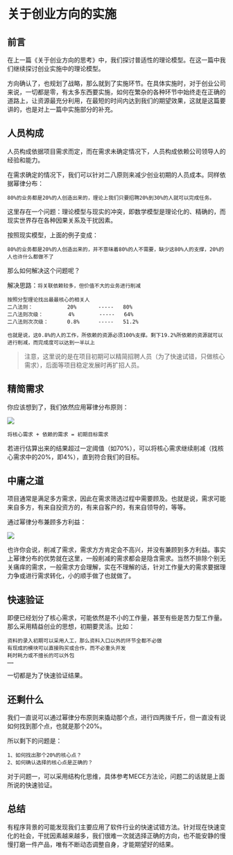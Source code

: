 # 关于创业方向的实施

## 前言

在上一篇《关于创业方向的思考》中，我们探讨普适性的理论模型。在这一篇中我们继续探讨创业实施中的理论模型。

方向确认了，也规划了战略，那么就到了实施环节。在具体实施时，对于创业公司来说，一切都是零，有太多东西要实施，如何在繁杂的各种环节中始终走在正确的道路上，让资源最充分利用，在最短的时间内达到我们的期望效果，这就是这篇要讲的，也是对上一篇中实施部分的补充。


## 人员构成

人员构成依据项目需求而定，而在需求未确定情况下，人员构成依赖公司领导人的经验和能力。

在需求确定的情况下，我们可以针对二八原则来减少创业初期的人员成本。同样依据幂律分布：

```
80%的业务都是20%的人创造出来的，理论上我们只要招聘20%到30%的人就可以完成任务。
```

这里存在一个问题：理论模型与现实的冲突，即数学模型是理论化的、精确的，而现实世界存在各种因果关系及干扰因素。

按照现实模型，上面的例子变成：

```
80%的业务都是20%的人创造出来的，并不意味着80%的人不需要，缺少这80%人的支撑，20%的人也许什么都做不了
```

那么如何解决这个问题呢？

解决思路：`将关联依赖较多，但价值不大的业务进行削减`

```
按照分型理论找出最最核心的相关人
二八法则：           20%       -----   80%
二八法则次级：        4%        -----   64%
二八法则次次级：      0.8%      -----   51.2%

也就是说，这0.8%的人的工作，所依赖的资源必须100%支撑。剩下19.2%所依赖的资源就可以进行削减，而完成度可以达到一半以上
```

> 注意，这里说的是在项目初期可以精简招聘人员（为了快速试错，只做核心需求），后面等项目稳定发展时再扩招人员。

## 精简需求

你应该想到了，我们依然应用幂律分布原则：

![](media/15554046254372/15554087723391.jpg)

`将核心需求 + 依赖的需求 = 初期目标需求`

若进行估算出来的结果超过一定阈值（如70%），可以将核心需求继续削减（找核心需求中的20%，即4%），直到符合我们的目标。

## 中庸之道

项目通常是满足多方需求，因此在需求筛选过程中需要顾及。也就是说，需求可能来自多方，有来自投资方的，有来自客户的，有来自领导的，等等。

通过幂律分布兼顾多方利益：

![](media/15554046254372/15554094823326.jpg)

也许你会说，削减了需求，需求方方肯定会不高兴，并没有兼顾到多方利益。事实上幂律分布的优势就在这里，一般削减的需求都会是隐含需求。当然不排除个别无关痛痒的需求，一般需求方会理解，实在不理解的话，针对工作量大的需求要据理力争或进行需求转化，小的顺手做了也就做了。

## 快速验证

即便已经划分了核心需求，可能依然是不小的工作量，甚至有些是苦力型工作量。那么采用精益创业的思想，初期要灵活。比如：

```
资料的录入初期可以采用人工，那么资料入口以外的环节全都不必做
有现成的模块可以直接购买或合作，而不必重头开发
耗时耗力或不擅长的可以外包
……
```

一切都是为了快速验证结果。

## 还剩什么

我们一直说可以通过幂律分布原则来撬动那个点，进行四两拨千斤，但一直没有说如何找到那个点，也就是那个20%。

所以剩下的问题是：

```
1、如何找出那个20%的核心点？ 
2、如何确认选择的核心点是正确的？
```

对于问题一，可以采用结构化思维，具体参考MECE方法论，问题二的话就是上面所说的快速验证。


## 总结

有程序背景的可能发现我们主要应用了软件行业的快速试错方法。针对现在快速变化的社会，干扰因素越来越多，我们很难一次就选择正确的方向，也不能安静的慢慢打磨一件产品，唯有不断动态调整自身，才能期望好的结果。


